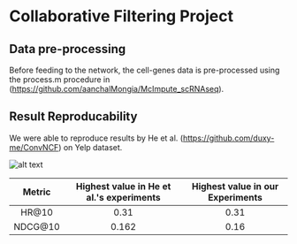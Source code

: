 # Collaborative Filtering Project

## Data pre-processing
Before feeding to the network, the cell-genes data is pre-processed using the process.m procedure in (https://github.com/aanchalMongia/McImpute_scRNAseq).

## Result Reproducability

We were able to reproduce results by He et al. (https://github.com/duxy-me/ConvNCF) on Yelp dataset.

![alt text](https://user-images.githubusercontent.com/16076960/49336939-33577480-f631-11e8-8672-491e45ac88c4.png)


Metric | Highest value in He et al.'s experiments | Highest value in our Experiments |
:---: | :---: | :---: 
HR@10 | 0.31  | 0.31 
NDCG@10  | 0.162  | 0.16


